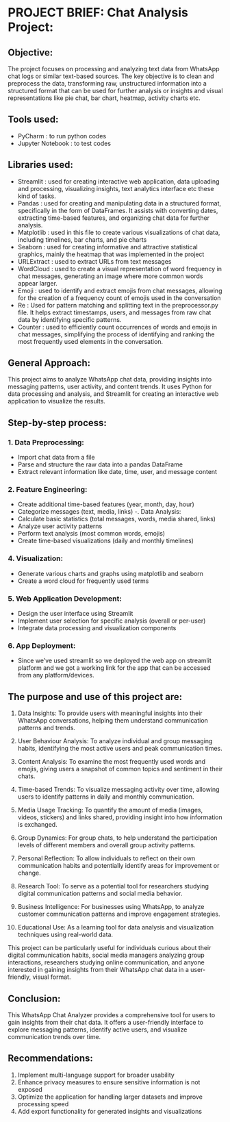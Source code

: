# PROJECT BRIEF: Chat Analysis Project:

## Objective:

The project focuses on processing and analyzing text data from WhatsApp chat logs or similar text-based sources. The key objective is to clean and preprocess the data, transforming raw, unstructured information into a structured format that can be used for further analysis or insights and visual representations like pie chat, bar chart, heatmap, activity charts etc.

## Tools used:
- PyCharm : to run python codes
- Jupyter Notebook : to test codes

## Libraries used:
-	Streamlit : used for creating interactive web application, data uploading and processing, visualizing insights, text analytics interface etc these kind of tasks.
-	Pandas : used for creating and manipulating data in a structured format, specifically in the form of DataFrames. It assists with converting dates, extracting time-based features, and organizing chat data for further analysis.
-	Matplotlib : used in this file to create various visualizations of chat data, including timelines, bar charts, and pie charts
-	Seaborn : used for creating informative and attractive statistical graphics, mainly the heatmap that was implemented in the project
-	URLExtract : used to extract URLs from text messages
-	WordCloud : used to create a visual representation of word frequency in chat messages, generating an image where more common words appear larger.
-	Emoji : used to identify and extract emojis from chat messages, allowing for the creation of a frequency count of emojis used in the conversation
-	Re : Used for pattern matching and splitting text in the preprocessor.py file. It helps extract timestamps, users, and messages from raw chat data by identifying specific patterns.
-	Counter : used to efficiently count occurrences of words and emojis in chat messages, simplifying the process of identifying and ranking the most frequently used elements in the conversation.

## General Approach: 
This project aims to analyze WhatsApp chat data, providing insights into messaging patterns, user activity, and content trends. It uses Python for data processing and analysis, and Streamlit for creating an interactive web application to visualize the results.

## Step-by-step process:
### 1.	Data Preprocessing: 
-	Import chat data from a file
-	Parse and structure the raw data into a pandas DataFrame
-	Extract relevant information like date, time, user, and message content
### 2.	Feature Engineering: 
-	Create additional time-based features (year, month, day, hour)
-	Categorize messages (text, media, links)
-.	Data Analysis: 
-	Calculate basic statistics (total messages, words, media shared, links)
-	Analyze user activity patterns
-	Perform text analysis (most common words, emojis)
-	Create time-based visualizations (daily and monthly timelines)
### 4.	Visualization: 
-	Generate various charts and graphs using matplotlib and seaborn
-	Create a word cloud for frequently used terms
### 5.	Web Application Development: 
-	Design the user interface using Streamlit
-	Implement user selection for specific analysis (overall or per-user)
-	Integrate data processing and visualization components
### 6.	App Deployment: 
-	Since we’ve used streamlit so we deployed the web app on streamlit platform and we got a working link for the app that can be accessed from any platform/devices.

## The purpose and use of this project are:

1. Data Insights: To provide users with meaningful insights into their WhatsApp conversations, helping them understand communication patterns and trends.

2. User Behaviour Analysis: To analyze individual and group messaging habits, identifying the most active users and peak communication times.

3. Content Analysis: To examine the most frequently used words and emojis, giving users a snapshot of common topics and sentiment in their chats.

4. Time-based Trends: To visualize messaging activity over time, allowing users to identify patterns in daily and monthly communication.

5. Media Usage Tracking: To quantify the amount of media (images, videos, stickers) and links shared, providing insight into how information is exchanged.

6. Group Dynamics: For group chats, to help understand the participation levels of different members and overall group activity patterns.

7. Personal Reflection: To allow individuals to reflect on their own communication habits and potentially identify areas for improvement or change.

8. Research Tool: To serve as a potential tool for researchers studying digital communication patterns and social media behavior.

9. Business Intelligence: For businesses using WhatsApp, to analyze customer communication patterns and improve engagement strategies.

10. Educational Use: As a learning tool for data analysis and visualization techniques using real-world data.

This project can be particularly useful for individuals curious about their digital communication habits, social media managers analyzing group interactions, researchers studying online communication, and anyone interested in gaining insights from their WhatsApp chat data in a user-friendly, visual format.



## Conclusion: 
This WhatsApp Chat Analyzer provides a comprehensive tool for users to gain insights from their chat data. It offers a user-friendly interface to explore messaging patterns, identify active users, and visualize communication trends over time.


## Recommendations:
1.	Implement multi-language support for broader usability
2.	Enhance privacy measures to ensure sensitive information is not exposed
3.	Optimize the application for handling larger datasets and improve processing speed
4.	Add export functionality for generated insights and visualizations

